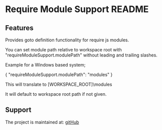 # Require Module Support README

## Features

Provides goto definition functionality for require js modules.

You can set module path relative to workspace root with "requireModuleSupport.modulePath" without leading and trailing slashes.

Example for a Windows based system;

{
    "requireModuleSupport.modulePath": "modules"
}

This will translate to [WORKSPACE_ROOT]\modules

It will default to workspace root path if not given.


## Support

The project is maintained at: [gitHub](https://github.com/anacierdem/vscode-requirejs)